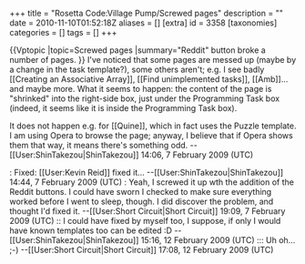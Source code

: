 +++
title = "Rosetta Code:Village Pump/Screwed pages"
description = ""
date = 2010-11-10T01:52:18Z
aliases = []
[extra]
id = 3358
[taxonomies]
categories = []
tags = []
+++

{{Vptopic
|topic=Screwed pages
|summary="Reddit" button broke a number of pages.
}}
I've noticed that some pages are messed up (maybe by a change in the task template?), some others aren't; e.g. I see badly [[Creating an Associative Array]], [[Find unimplemented tasks]], [[Amb]]... and maybe more. What it seems to happen: the content of the page is "shrinked" into the right-side box, just under the Programming Task box (indeed, it seems like it is inside the Programming Task box).

It does not happen e.g. for [[Quine]], which in fact uses the Puzzle template. I am using Opera to browse the page; anyway, I believe that if Opera shows them that way, it means there's something odd. --[[User:ShinTakezou|ShinTakezou]] 14:06, 7 February 2009 (UTC)

: Fixed: [[User:Kevin Reid]] fixed it... --[[User:ShinTakezou|ShinTakezou]] 14:44, 7 February 2009 (UTC)
: Yeah, I screwed it up wth the addition of the Reddit buttons.  I could have sworn I checked to make sure everything worked before I went to sleep, though.  I did discover the problem, and thought I'd fixed it. --[[User:Short Circuit|Short Circuit]] 19:09, 7 February 2009 (UTC)
:: I could have fixed by myself too, I suppose, if only I would have known templates too can be edited :D --[[User:ShinTakezou|ShinTakezou]] 15:16, 12 February 2009 (UTC)
::: Uh oh... ;-) --[[User:Short Circuit|Short Circuit]] 17:08, 12 February 2009 (UTC)
